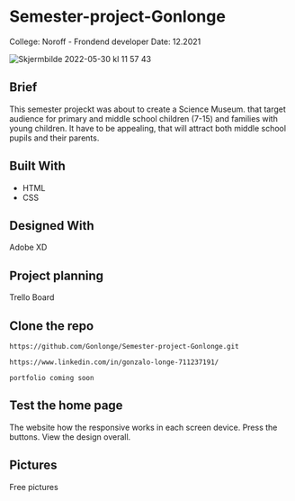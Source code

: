 # Semester-project-Gonlonge


College: Noroff - Frondend developer
Date: 12.2021

![Skjermbilde 2022-05-30 kl  11 57 43](https://user-images.githubusercontent.com/89197537/170968226-79830956-590b-46ab-a680-942cc7ccfbe0.png)


## Brief
This semester projeckt was about to create a Science Museum. that target audience for primary and middle school children (7-15) and families with young children. It have to be appealing, that will attract both middle school pupils and their parents.


## Built With

- HTML
- CSS

## Designed With

Adobe XD

## Project planning

Trello Board

## Clone the repo

```
https://github.com/Gonlonge/Semester-project-Gonlonge.git
```

```
https://www.linkedin.com/in/gonzalo-longe-711237191/
```

```portfolio coming soon```

## Test the home page

The website how the responsive works in each screen device.
Press the buttons.
View the design overall.


## Pictures

Free pictures

